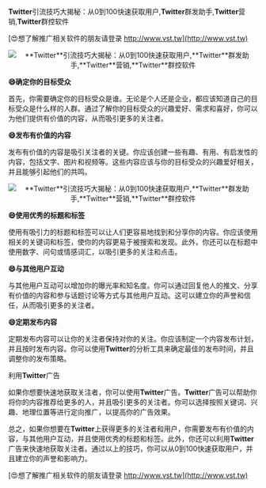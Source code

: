 **Twitter**引流技巧大揭秘：从0到100快速获取用户,**Twitter**群发助手,**Twitter**营销,**Twitter**群控软件

[😍想了解推广相关软件的朋友请登录 http://www.vst.tw](http://www.vst.tw)

 <center><img src="https://vst.tw/MP4/tuiguang/png/1.png" alt="**Twitter**引流技巧大揭秘：从0到100快速获取用户,**Twitter**群发助手,**Twitter**营销,**Twitter**群控软件"></center>

**😄确定你的目标受众**

首先，你需要确定你的目标受众是谁。无论是个人还是企业，都应该知道自己的目标受众是什么样的人群。通过了解你的目标受众的兴趣爱好、需求和喜好，你可以为他们提供有价值的内容，从而吸引更多的关注者。

**😄发布有价值的内容**

发布有价值的内容是吸引关注者的关键。你应该创建一些有趣、有用、有启发性的内容，包括文字、图片和视频等。这些内容应该与你的目标受众的兴趣爱好相关，并且能够引起他们的共鸣。

 <center><img src="https://vst.tw/MP4/tuiguang/png/3.png" alt="**Twitter**引流技巧大揭秘：从0到100快速获取用户,**Twitter**群发助手,**Twitter**营销,**Twitter**群控软件"></center>

**😄使用优秀的标题和标签**

使用有吸引力的标题和标签可以让人们更容易地找到和分享你的内容。你应该使用相关的关键词和标签，使你的内容更易于被搜索和发现。此外，你还可以在标题中使用数字、问句或情感词汇，以吸引更多的关注和点击。

**😄与其他用户互动**

与其他用户互动可以增加你的曝光率和知名度。你可以通过回复他人的推文、分享有价值的内容和参与话题讨论等方式与其他用户互动。这可以建立你的声誉和信任，从而吸引更多的关注者。

**😄定期发布内容**

定期发布内容可以让你的关注者保持对你的关注。你应该制定一个内容发布计划，并且按时发布内容。你可以使用**Twitter**的分析工具来确定最佳的发布时间，并且调整你的发布策略。

利用**Twitter**广告

如果你想要快速地获取关注者，你可以使用**Twitter**广告。**Twitter**广告可以帮助你将你的内容推荐给更多的人，并且吸引更多的关注者。你可以选择按照关键词、兴趣、地理位置等进行定向推广，以提高你的广告效果。

总之，如果你想要在**Twitter**上获得更多的关注者和用户，你需要发布有价值的内容，与其他用户互动，并且使用优秀的标题和标签。此外，你还可以利用**Twitter**广告来快速地获取关注者。通过以上的技巧，你可以从0到100快速获取用户，并且建立你的声誉和影响力。

[😍想了解推广相关软件的朋友请登录 http://www.vst.tw](http://www.vst.tw)



